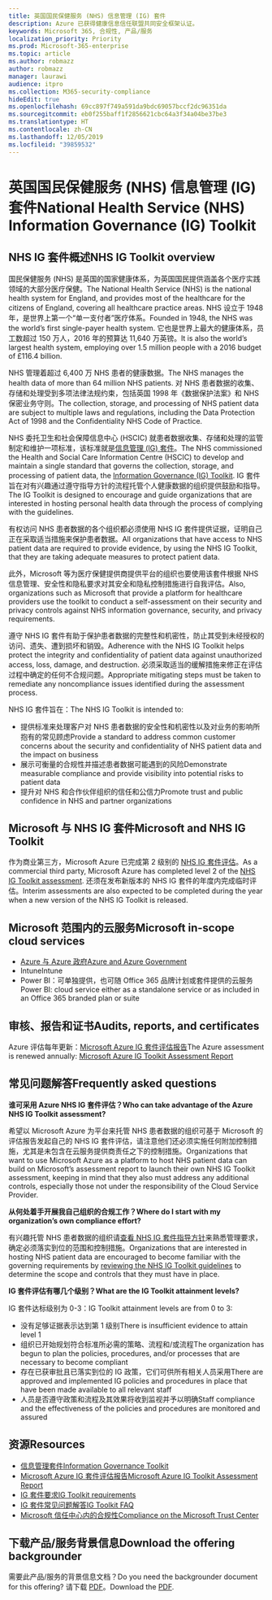 ```yaml
---
title: 英国国民保健服务 (NHS) 信息管理 (IG) 套件
description: Azure 已获得健康信息信任联盟共同安全框架认证。
keywords: Microsoft 365, 合规性, 产品/服务
localization_priority: Priority
ms.prod: Microsoft-365-enterprise
ms.topic: article
ms.author: robmazz
author: robmazz
manager: laurawi
audience: itpro
ms.collection: M365-security-compliance
hideEdit: true
ms.openlocfilehash: 69cc897f749a591da9bdc69057bccf2dc96351da
ms.sourcegitcommit: eb0f255baff1f2856621cbc64a3f34a04be37be3
ms.translationtype: HT
ms.contentlocale: zh-CN
ms.lasthandoff: 12/05/2019
ms.locfileid: "39859532"
---
```

# <a name="national-health-service-nhs-information-governance-ig-toolkit"></a><span data-ttu-id="be8c8-104">英国国民保健服务 (NHS) 信息管理 (IG) 套件</span><span class="sxs-lookup"><span data-stu-id="be8c8-104">National Health Service (NHS) Information Governance (IG) Toolkit</span></span>

## <a name="nhs-ig-toolkit-overview"></a><span data-ttu-id="be8c8-105">NHS IG 套件概述</span><span class="sxs-lookup"><span data-stu-id="be8c8-105">NHS IG Toolkit overview</span></span>

<span data-ttu-id="be8c8-106">国民保健服务 (NHS) 是英国的国家健康体系，为英国国民提供涵盖各个医疗实践领域的大部分医疗保健。</span><span class="sxs-lookup"><span data-stu-id="be8c8-106">The National Health Service (NHS) is the national health system for England, and provides most of the healthcare for the citizens of England, covering all healthcare practice areas.</span></span> <span data-ttu-id="be8c8-107">NHS 设立于 1948 年，是世界上第一个“单一支付者”医疗体系。</span><span class="sxs-lookup"><span data-stu-id="be8c8-107">Founded in 1948, the NHS was the world’s first single-payer health system.</span></span> <span data-ttu-id="be8c8-108">它也是世界上最大的健康体系，员工数超过 150 万人，2016 年的预算达 11,640 万英镑。</span><span class="sxs-lookup"><span data-stu-id="be8c8-108">It is also the world’s largest health system, employing over 1.5 million people with a 2016 budget of £116.4 billion.</span></span>

<span data-ttu-id="be8c8-109">NHS 管理着超过 6,400 万 NHS 患者的健康数据。</span><span class="sxs-lookup"><span data-stu-id="be8c8-109">The NHS manages the health data of more than 64 million NHS patients.</span></span> <span data-ttu-id="be8c8-110">对 NHS 患者数据的收集、存储和处理受到多项法律法规约束，包括英国 1998 年《数据保护法案》和 NHS 保密业务守则。</span><span class="sxs-lookup"><span data-stu-id="be8c8-110">The collection, storage, and processing of NHS patient data are subject to multiple laws and regulations, including the Data Protection Act of 1998 and the Confidentiality NHS Code of Practice.</span></span>

<span data-ttu-id="be8c8-111">NHS 委托卫生和社会保障信息中心 (HSCIC) 就患者数据收集、存储和处理的监管制定和维护一项标准，该标准就是[信息管理 (IG) 套件](https://www.igt.hscic.gov.uk/resources/About%20the%20IG%20Toolkit.pdf)。</span><span class="sxs-lookup"><span data-stu-id="be8c8-111">The NHS commissioned the Health and Social Care Information Centre (HSCIC) to develop and maintain a single standard that governs the collection, storage, and processing of patient data, the [Information Governance (IG) Toolkit](https://www.igt.hscic.gov.uk/resources/About%20the%20IG%20Toolkit.pdf).</span></span> <span data-ttu-id="be8c8-112">IG 套件旨在对有兴趣通过遵守指导方针的流程托管个人健康数据的组织提供鼓励和指导。</span><span class="sxs-lookup"><span data-stu-id="be8c8-112">The IG Toolkit is designed to encourage and guide organizations that are interested in hosting personal health data through the process of complying with the guidelines.</span></span>

<span data-ttu-id="be8c8-113">有权访问 NHS 患者数据的各个组织都必须使用 NHS IG 套件提供证据，证明自己正在采取适当措施来保护患者数据。</span><span class="sxs-lookup"><span data-stu-id="be8c8-113">All organizations that have access to NHS patient data are required to provide evidence, by using the NHS IG Toolkit, that they are taking adequate measures to protect patient data.</span></span>

<span data-ttu-id="be8c8-114">此外，Microsoft 等为医疗保健提供商提供平台的组织也要使用该套件根据 NHS 信息管理、安全性和隐私要求对其安全和隐私控制措施进行自我评估。</span><span class="sxs-lookup"><span data-stu-id="be8c8-114">Also, organizations such as Microsoft that provide a platform for healthcare providers use the toolkit to conduct a self-assessment on their security and privacy controls against NHS information governance, security, and privacy requirements.</span></span>

<span data-ttu-id="be8c8-115">遵守 NHS IG 套件有助于保护患者数据的完整性和机密性，防止其受到未经授权的访问、遗失、遭到损坏和销毁。</span><span class="sxs-lookup"><span data-stu-id="be8c8-115">Adherence with the NHS IG Toolkit helps protect the integrity and confidentiality of patient data against unauthorized access, loss, damage, and destruction.</span></span> <span data-ttu-id="be8c8-116">必须采取适当的缓解措施来修正在评估过程中确定的任何不合规问题。</span><span class="sxs-lookup"><span data-stu-id="be8c8-116">Appropriate mitigating steps must be taken to remediate any noncompliance issues identified during the assessment process.</span></span>

<span data-ttu-id="be8c8-117">NHS IG 套件旨在：</span><span class="sxs-lookup"><span data-stu-id="be8c8-117">The NHS IG Toolkit is intended to:</span></span>

- <span data-ttu-id="be8c8-118">提供标准来处理客户对 NHS 患者数据的安全性和机密性以及对业务的影响所抱有的常见顾虑</span><span class="sxs-lookup"><span data-stu-id="be8c8-118">Provide a standard to address common customer concerns about the security and confidentiality of NHS patient data and the impact on business</span></span>
- <span data-ttu-id="be8c8-119">展示可衡量的合规性并描述患者数据可能遇到的风险</span><span class="sxs-lookup"><span data-stu-id="be8c8-119">Demonstrate measurable compliance and provide visibility into potential risks to patient data</span></span>
- <span data-ttu-id="be8c8-120">提升对 NHS 和合作伙伴组织的信任和公信力</span><span class="sxs-lookup"><span data-stu-id="be8c8-120">Promote trust and public confidence in NHS and partner organizations</span></span>

## <a name="microsoft-and-nhs-ig-toolkit"></a><span data-ttu-id="be8c8-121">Microsoft 与 NHS IG 套件</span><span class="sxs-lookup"><span data-stu-id="be8c8-121">Microsoft and NHS IG Toolkit</span></span>

<span data-ttu-id="be8c8-122">作为商业第三方，Microsoft Azure 已完成第 2 级别的 [NHS IG 套件评估](https://www.igt.hscic.gov.uk/AssessmentReportCriteria.aspx?tk=427399452776248&lnv=3&cb=48ea00e0-c594-4758-8634-f22b6efa0c39&sViewOrgId=50721&sDesc=8JH14)。</span><span class="sxs-lookup"><span data-stu-id="be8c8-122">As a commercial third party, Microsoft Azure has completed level 2 of the [NHS IG Toolkit assessment](https://www.igt.hscic.gov.uk/AssessmentReportCriteria.aspx?tk=427399452776248&lnv=3&cb=48ea00e0-c594-4758-8634-f22b6efa0c39&sViewOrgId=50721&sDesc=8JH14).</span></span> <span data-ttu-id="be8c8-123">还须在发布新版本的 NHS IG 套件的年度内完成临时评估。</span><span class="sxs-lookup"><span data-stu-id="be8c8-123">Interim assessments are also expected to be completed during the year when a new version of the NHS IG Toolkit is released.</span></span>

## <a name="microsoft-in-scope-cloud-services"></a><span data-ttu-id="be8c8-124">Microsoft 范围内的云服务</span><span class="sxs-lookup"><span data-stu-id="be8c8-124">Microsoft in-scope cloud services</span></span>

- [<span data-ttu-id="be8c8-125">Azure 与 Azure 政府</span><span class="sxs-lookup"><span data-stu-id="be8c8-125">Azure and Azure Government</span></span>](https://aka.ms/AzureCompliance)
- <span data-ttu-id="be8c8-126">Intune</span><span class="sxs-lookup"><span data-stu-id="be8c8-126">Intune</span></span>
- <span data-ttu-id="be8c8-127">Power BI：可单独提供，也可随 Office 365 品牌计划或套件提供的云服务</span><span class="sxs-lookup"><span data-stu-id="be8c8-127">Power BI: cloud service either as a standalone service or as included in an Office 365 branded plan or suite</span></span>

## <a name="audits-reports-and-certificates"></a><span data-ttu-id="be8c8-128">审核、报告和证书</span><span class="sxs-lookup"><span data-stu-id="be8c8-128">Audits, reports, and certificates</span></span>

<span data-ttu-id="be8c8-129">Azure 评估每年更新：[Microsoft Azure IG 套件评估报告](https://www.igt.hscic.gov.uk/AssessmentReportCriteria.aspx?tk=427399452776248&lnv=3&cb=48ea00e0-c594-4758-8634-f22b6efa0c39&sViewOrgId=50721&sDesc=8JH14)</span><span class="sxs-lookup"><span data-stu-id="be8c8-129">The Azure assessment is renewed annually: [Microsoft Azure IG Toolkit Assessment Report](https://www.igt.hscic.gov.uk/AssessmentReportCriteria.aspx?tk=427399452776248&lnv=3&cb=48ea00e0-c594-4758-8634-f22b6efa0c39&sViewOrgId=50721&sDesc=8JH14)</span></span>

## <a name="frequently-asked-questions"></a><span data-ttu-id="be8c8-130">常见问题解答</span><span class="sxs-lookup"><span data-stu-id="be8c8-130">Frequently asked questions</span></span>

<span data-ttu-id="be8c8-131">**谁可采用 Azure NHS IG 套件评估？**</span><span class="sxs-lookup"><span data-stu-id="be8c8-131">**Who can take advantage of the Azure NHS IG Toolkit assessment?**</span></span>

<span data-ttu-id="be8c8-132">希望以 Microsoft Azure 为平台来托管 NHS 患者数据的组织可基于 Microsoft 的评估报告发起自己的 NHS IG 套件评估，请注意他们还必须实施任何附加控制措施，尤其是未包含在云服务提供商责任之下的控制措施。</span><span class="sxs-lookup"><span data-stu-id="be8c8-132">Organizations that want to use Microsoft Azure as a platform to host NHS patient data can build on Microsoft’s assessment report to launch their own NHS IG Toolkit assessment, keeping in mind that they also must address any additional controls, especially those not under the responsibility of the Cloud Service Provider.</span></span>

<span data-ttu-id="be8c8-133">**从何处着手开展我自己组织的合规工作？**</span><span class="sxs-lookup"><span data-stu-id="be8c8-133">**Where do I start with my organization’s own compliance effort?**</span></span>

<span data-ttu-id="be8c8-134">有兴趣托管 NHS 患者数据的组织请[查看 NHS IG 套件指导方针](https://www.igt.hscic.gov.uk/requirementsorganisation.aspx)来熟悉管理要求，确定必须落实到位的范围和控制措施。</span><span class="sxs-lookup"><span data-stu-id="be8c8-134">Organizations that are interested in hosting NHS patient data are encouraged to become familiar with the governing requirements by [reviewing the NHS IG Toolkit guidelines](https://www.igt.hscic.gov.uk/requirementsorganisation.aspx) to determine the scope and controls that they must have in place.</span></span>

<span data-ttu-id="be8c8-135">**IG 套件评估有哪几个级别？**</span><span class="sxs-lookup"><span data-stu-id="be8c8-135">**What are the IG Toolkit attainment levels?**</span></span>

<span data-ttu-id="be8c8-136">IG 套件达标级别为 0-3：</span><span class="sxs-lookup"><span data-stu-id="be8c8-136">IG Toolkit attainment levels are from 0 to 3:</span></span>

- <span data-ttu-id="be8c8-137">没有足够证据表示达到第 1 级别</span><span class="sxs-lookup"><span data-stu-id="be8c8-137">There is insufficient evidence to attain level 1</span></span>
- <span data-ttu-id="be8c8-138">组织已开始规划符合标准所必需的策略、流程和/或流程</span><span class="sxs-lookup"><span data-stu-id="be8c8-138">The organization has begun to plan the policies, procedures, and/or processes that are necessary to become compliant</span></span>
- <span data-ttu-id="be8c8-139">存在已获审批且已落实到位的 IG 政策，它们可供所有相关人员采用</span><span class="sxs-lookup"><span data-stu-id="be8c8-139">There are approved and implemented IG policies and procedures in place that have been made available to all relevant staff</span></span>
- <span data-ttu-id="be8c8-140">人员是否遵守政策和流程及其效果将收到监视并予以明确</span><span class="sxs-lookup"><span data-stu-id="be8c8-140">Staff compliance and the effectiveness of the policies and procedures are monitored and assured</span></span>

## <a name="resources"></a><span data-ttu-id="be8c8-141">资源</span><span class="sxs-lookup"><span data-stu-id="be8c8-141">Resources</span></span>

- [<span data-ttu-id="be8c8-142">信息管理套件</span><span class="sxs-lookup"><span data-stu-id="be8c8-142">Information Governance Toolkit</span></span>](https://www.igt.hscic.gov.uk/)
- [<span data-ttu-id="be8c8-143">Microsoft Azure IG 套件评估报告</span><span class="sxs-lookup"><span data-stu-id="be8c8-143">Microsoft Azure IG Toolkit Assessment Report</span></span>](https://www.igt.hscic.gov.uk/AssessmentReportCriteria.aspx?tk=427399452776248&lnv=3&cb=48ea00e0-c594-4758-8634-f22b6efa0c39&sViewOrgId=50721&sDesc=8JH14)
- [<span data-ttu-id="be8c8-144">IG 套件要求</span><span class="sxs-lookup"><span data-stu-id="be8c8-144">IG Toolkit requirements</span></span>](https://www.igt.hscic.gov.uk/requirementsorganisation.aspx?tk=427399392327814&cb=5815499d-070a-49e2-ac2e-c70d74d81ddc&lnv=2&clnav=YES)
- [<span data-ttu-id="be8c8-145">IG 套件常见问题解答</span><span class="sxs-lookup"><span data-stu-id="be8c8-145">IG Toolkit FAQ</span></span>](https://www.igt.hscic.gov.uk/resources/About%20the%20IG%20Toolkit.pdf)
- [<span data-ttu-id="be8c8-146">Microsoft 信任中心内的合规性</span><span class="sxs-lookup"><span data-stu-id="be8c8-146">Compliance on the Microsoft Trust Center</span></span>](https://www.microsoft.com/trust-center/compliance/compliance-overview)

## <a name="download-the-offering-backgrounder"></a><span data-ttu-id="be8c8-147">下载产品/服务背景信息</span><span class="sxs-lookup"><span data-stu-id="be8c8-147">Download the offering backgrounder</span></span>

<span data-ttu-id="be8c8-148">需要此产品/服务的背景信息文档？</span><span class="sxs-lookup"><span data-stu-id="be8c8-148">Do you need the backgrounder document for this offering?</span></span> <span data-ttu-id="be8c8-149">请下载 [PDF](https://download.microsoft.com/download/7/F/6/7F6EBDDE-F3EF-4225-ACDA-ADCD851430C4/NHS_IG-Compliance.pdf)。</span><span class="sxs-lookup"><span data-stu-id="be8c8-149">Download the [PDF](https://download.microsoft.com/download/7/F/6/7F6EBDDE-F3EF-4225-ACDA-ADCD851430C4/NHS_IG-Compliance.pdf).</span></span>
